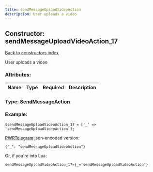 ```yaml
---
title: sendMessageUploadVideoAction
description: User uploads a video
---
```

## Constructor: sendMessageUploadVideoAction\_17  
[Back to constructors index](index.md)



User uploads a video

### Attributes:

| Name     |    Type       | Required | Description |
|----------|---------------|----------|-------------|



### Type: [SendMessageAction](../types/SendMessageAction.md)


### Example:

```
$sendMessageUploadVideoAction_17 = ['_' => 'sendMessageUploadVideoAction'];
```  

[PWRTelegram](https://pwrtelegram.xyz) json-encoded version:

```
{"_": "sendMessageUploadVideoAction"}
```


Or, if you're into Lua:  


```
sendMessageUploadVideoAction_17={_='sendMessageUploadVideoAction'}

```



